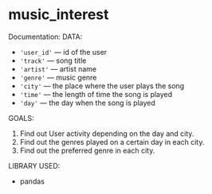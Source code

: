 # music_interest

Documentation:
DATA:
  - `'user_id'` — id of the user
  - `'track'` — song title
  - `'artist'` — artist name
  - `'genre'` — music genre
  - `'city'` — the place where the user plays the song
  - `'time'` — the length of time the song is played
  - `'day'` — the day when the song is played

GOALS:
  1. Find out User activity depending on the day and city.
  2. Find out the genres played on a certain day in each city.
  3. Find out the preferred genre in each city.

LIBRARY USED:
  - pandas
